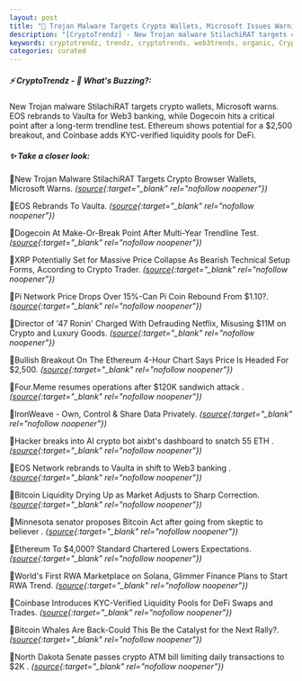 ```yaml
---
layout: post
title: "🌅 Trojan Malware Targets Crypto Wallets, Microsoft Issues Warning"
description: "[CryptoTrendz] - New Trojan malware StilachiRAT targets crypto wallets, Microsoft warns. EOS rebrands to Vaulta for Web3 banking, while Dogecoin hits a critical point after a long-term trendline test. Ethereum shows potential for a $2,500 breakout, and Coinbase adds KYC-verified liquidity pools for DeFi."
keywords: cryptotrendz, trendz, cryptotrends, web3trends, organic, Crypto, Marketplace, Pi, Web3, banking, ETH, AI, Ethereum, Market, Bitcoin, Network
categories: curated
---
```


##### ⚡ CryptoTrendz - 📌 *What's Buzzing?:*

New Trojan malware StilachiRAT targets crypto wallets, Microsoft warns. EOS rebrands to Vaulta for Web3 banking, while Dogecoin hits a critical point after a long-term trendline test. Ethereum shows potential for a $2,500 breakout, and Coinbase adds KYC-verified liquidity pools for DeFi.

##### ✨ *Take a closer look:*


🔹New Trojan Malware StilachiRAT Targets Crypto Browser Wallets, Microsoft Warns. *([source](https://s.avyag.com/1lg0){:target="_blank" rel="nofollow noopener"})*

🔹EOS Rebrands To Vaulta. *([source](https://s.avyag.com/gaon){:target="_blank" rel="nofollow noopener"})*

🔹Dogecoin At Make-Or-Break Point After Multi-Year Trendline Test. *([source](https://s.avyag.com/mr4w){:target="_blank" rel="nofollow noopener"})*

🔹XRP Potentially Set for Massive Price Collapse As Bearish Technical Setup Forms, According to Crypto Trader. *([source](https://s.avyag.com/5qmd){:target="_blank" rel="nofollow noopener"})*

🔹Pi Network Price Drops Over 15%-Can Pi Coin Rebound From $1.10?. *([source](https://s.avyag.com/2qvv){:target="_blank" rel="nofollow noopener"})*

🔹Director of '47 Ronin' Charged With Defrauding Netflix, Misusing $11M on Crypto and Luxury Goods. *([source](https://s.avyag.com/9xny){:target="_blank" rel="nofollow noopener"})*

🔹Bullish Breakout On The Ethereum 4-Hour Chart Says Price Is Headed For $2,500. *([source](https://s.avyag.com/9q0i){:target="_blank" rel="nofollow noopener"})*

🔹Four.Meme resumes operations after $120K sandwich attack . *([source](https://s.avyag.com/bloh){:target="_blank" rel="nofollow noopener"})*

🔹IronWeave - Own, Control & Share Data Privately. *([source](https://s.avyag.com/zy7z){:target="_blank" rel="nofollow noopener"})*

🔹Hacker breaks into AI crypto bot aixbt's dashboard to snatch 55 ETH . *([source](https://s.avyag.com/kmvy){:target="_blank" rel="nofollow noopener"})*

🔹EOS Network rebrands to Vaulta in shift to Web3 banking . *([source](https://s.avyag.com/clv9){:target="_blank" rel="nofollow noopener"})*

🔹Bitcoin Liquidity Drying Up as Market Adjusts to Sharp Correction. *([source](https://s.avyag.com/j7xf){:target="_blank" rel="nofollow noopener"})*

🔹Minnesota senator proposes Bitcoin Act after going from skeptic to believer . *([source](https://s.avyag.com/eiqk){:target="_blank" rel="nofollow noopener"})*

🔹Ethereum To $4,000? Standard Chartered Lowers Expectations. *([source](https://s.avyag.com/4icf){:target="_blank" rel="nofollow noopener"})*

🔹World's First  RWA Marketplace on Solana, Glimmer Finance Plans to Start RWA Trend. *([source](https://s.avyag.com/e29k){:target="_blank" rel="nofollow noopener"})*

🔹Coinbase Introduces KYC-Verified Liquidity Pools for DeFi Swaps and Trades. *([source](https://s.avyag.com/inig){:target="_blank" rel="nofollow noopener"})*

🔹Bitcoin Whales Are Back-Could This Be the Catalyst for the Next Rally?. *([source](https://s.avyag.com/ilrs){:target="_blank" rel="nofollow noopener"})*

🔹North Dakota Senate passes crypto ATM bill limiting daily transactions to $2K . *([source](https://s.avyag.com/zuce){:target="_blank" rel="nofollow noopener"})*

